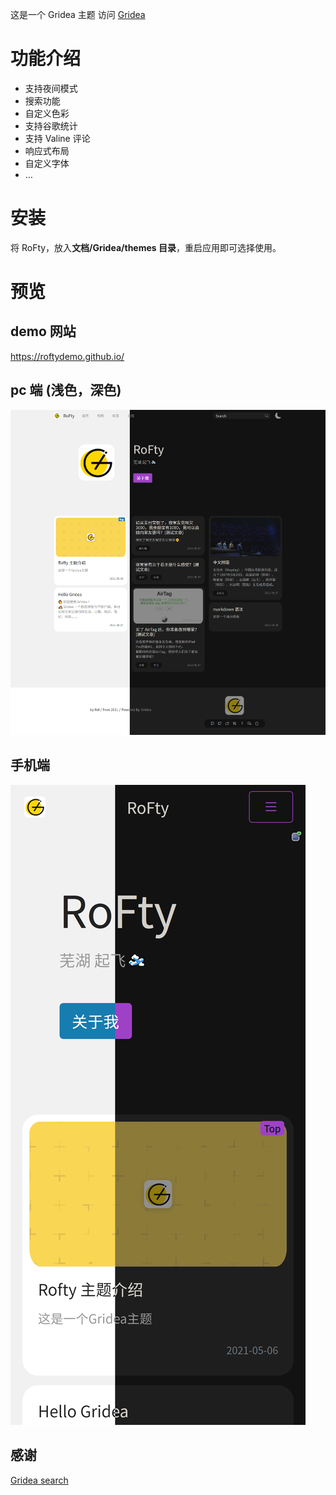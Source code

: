 这是一个 Gridea 主题
访问 [Gridea](https://github.com/getgridea/gridea)

<!-- more -->

# 功能介绍

- 支持夜间模式
- 搜索功能
- 自定义色彩
- 支持谷歌统计
- 支持 Valine 评论
- 响应式布局
- 自定义字体
- …

# 安装

将 RoFty，放入**文档/Gridea/themes 目录**，重启应用即可选择使用。

# 预览

## demo 网站

https://roftydemo.github.io/

## pc 端 (浅色，深色)

![主页](/post-images/index.png)

## 手机端

![](/post-images/index-m.png)

## 感谢

[Gridea search](https://github.com/kytrun/gridea-search)
